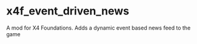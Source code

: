 # x4f_event_driven_news
A mod for X4 Foundations.  Adds a dynamic event based news feed to the game
